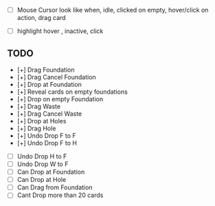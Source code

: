 - [ ] Mouse Cursor look like when, idle, clicked on empty, hover/click on action, drag card
- [ ] highlight hover , inactive, click


## TODO

- [+] Drag Foundation
- [+] Drag Cancel Foundation
- [+] Drop at Foundation
- [+] Reveal cards on empty foundations
- [+] Drop on empty Foundation
- [+] Drag Waste
- [+] Drag Cancel Waste
- [+] Drop at Holes
- [+] Drag Hole
- [+] Undo Drop F to F
- [+] Undo Drop F to H
- [ ] Undo Drop H to F
- [ ] Undo Drop W to F
- [ ] Can Drop at Foundation
- [ ] Can Drop at Hole
- [ ] Can Drag from Foundation
- [ ] Cant Drop more than 20 cards
